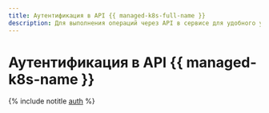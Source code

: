 ```yaml
---
title: Аутентификация в API {{ managed-k8s-full-name }}
description: Для выполнения операций через API в сервисе для удобного управления контейнеризованными приложениями – {{ managed-k8s-full-name }}, необходимо получить IAM-токен для своего аккаунта.
---
```


# Аутентификация в API {{ managed-k8s-name }}

{% include notitle [auth](../../_includes/authentication.md) %}